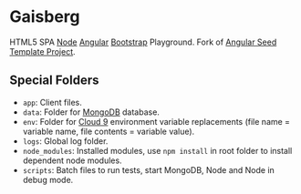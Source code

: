 # Gaisberg

HTML5 SPA [Node](http://nodejs.org) [Angular](http://angularjs.org) [Bootstrap](http://github.com/twitter/bootstrap) Playground.
Fork of [Angular Seed Template Project](http://github.com/angular/angular-seed).

## Special Folders

* `app`: Client files.
* `data`: Folder for [MongoDB](http://www.mongodb.org) database.
* `env`: Folder for [Cloud 9](http://c9.io) environment variable replacements (file name = variable name, file contents = variable value).
* `logs`: Global log folder.
* `node_modules`: Installed modules, use `npm install` in root folder to install dependent node modules.
* `scripts`: Batch files to run tests, start MongoDB, Node and Node in debug mode.
